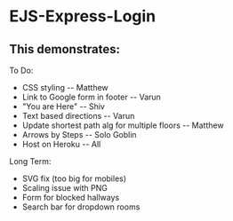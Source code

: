 # EJS-Express-Login

## This demonstrates:

To Do:
- CSS styling -- Matthew
- Link to Google form in footer -- Varun
- "You are Here" -- Shiv
- Text based directions -- Varun
- Update shortest path alg for multiple floors -- Matthew
- Arrows by Steps -- Solo Goblin
- Host on Heroku -- All

Long Term:
- SVG fix (too big for mobiles)
- Scaling issue with PNG
- Form for blocked hallways
- Search bar for dropdown rooms
